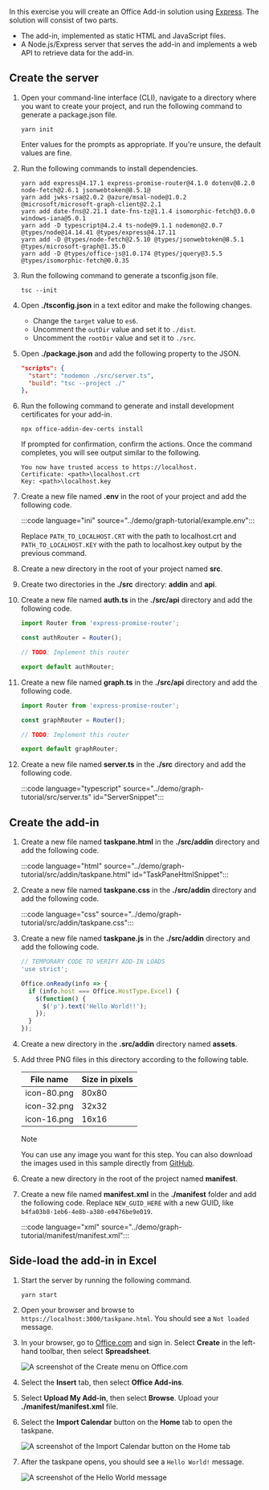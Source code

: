 <!-- markdownlint-disable MD002 MD041 -->

In this exercise you will create an Office Add-in solution using [Express](http://expressjs.com/). The solution will consist of two parts.

- The add-in, implemented as static HTML and JavaScript files.
- A Node.js/Express server that serves the add-in and implements a web API to retrieve data for the add-in.

## Create the server

1. Open your command-line interface (CLI), navigate to a directory where you want to create your project, and run the following command to generate a package.json file.

    ```Shell
    yarn init
    ```

    Enter values for the prompts as appropriate. If you're unsure, the default values are fine.

1. Run the following commands to install dependencies.

    ```Shell
    yarn add express@4.17.1 express-promise-router@4.1.0 dotenv@8.2.0 node-fetch@2.6.1 jsonwebtoken@8.5.1@
    yarn add jwks-rsa@2.0.2 @azure/msal-node@1.0.2 @microsoft/microsoft-graph-client@2.2.1
    yarn add date-fns@2.21.1 date-fns-tz@1.1.4 isomorphic-fetch@3.0.0 windows-iana@5.0.1
    yarn add -D typescript@4.2.4 ts-node@9.1.1 nodemon@2.0.7 @types/node@14.14.41 @types/express@4.17.11
    yarn add -D @types/node-fetch@2.5.10 @types/jsonwebtoken@8.5.1 @types/microsoft-graph@1.35.0
    yarn add -D @types/office-js@1.0.174 @types/jquery@3.5.5 @types/isomorphic-fetch@0.0.35
    ```

1. Run the following command to generate a tsconfig.json file.

    ```Shell
    tsc --init
    ```

1. Open **./tsconfig.json** in a text editor and make the following changes.

    - Change the `target` value to `es6`.
    - Uncomment the `outDir` value and set it to `./dist`.
    - Uncomment the `rootDir` value and set it to `./src`.

1. Open **./package.json** and add the following property to the JSON.

    ```json
    "scripts": {
      "start": "nodemon ./src/server.ts",
      "build": "tsc --project ./"
    },
    ```

1. Run the following command to generate and install development certificates for your add-in.

    ```Shell
    npx office-addin-dev-certs install
    ```

    If prompted for confirmation, confirm the actions. Once the command completes, you will see output similar to the following.

    ```Shell
    You now have trusted access to https://localhost.
    Certificate: <path>\localhost.crt
    Key: <path>\localhost.key
    ```

1. Create a new file named **.env** in the root of your project and add the following code.

    :::code language="ini" source="../demo/graph-tutorial/example.env":::

    Replace `PATH_TO_LOCALHOST.CRT` with the path to localhost.crt and `PATH_TO_LOCALHOST.KEY` with the path to localhost.key output by the previous command.

1. Create a new directory in the root of your project named **src**.

1. Create two directories in the **./src** directory: **addin** and **api**.

1. Create a new file named **auth.ts** in the **./src/api** directory and add the following code.

    ```typescript
    import Router from 'express-promise-router';

    const authRouter = Router();

    // TODO: Implement this router

    export default authRouter;
    ```

1. Create a new file named **graph.ts** in the **./src/api** directory and add the following code.

    ```typescript
    import Router from 'express-promise-router';

    const graphRouter = Router();

    // TODO: Implement this router

    export default graphRouter;
    ```

1. Create a new file named **server.ts** in the **./src** directory and add the following code.

    :::code language="typescript" source="../demo/graph-tutorial/src/server.ts" id="ServerSnippet":::

## Create the add-in

1. Create a new file named **taskpane.html** in the **./src/addin** directory and add the following code.

    :::code language="html" source="../demo/graph-tutorial/src/addin/taskpane.html" id="TaskPaneHtmlSnippet":::

1. Create a new file named **taskpane.css** in the **./src/addin** directory and add the following code.

    :::code language="css" source="../demo/graph-tutorial/src/addin/taskpane.css":::

1. Create a new file named **taskpane.js** in the **./src/addin** directory and add the following code.

    ```javascript
    // TEMPORARY CODE TO VERIFY ADD-IN LOADS
    'use strict';

    Office.onReady(info => {
      if (info.host === Office.HostType.Excel) {
        $(function() {
          $('p').text('Hello World!!');
        });
      }
    });
    ```

1. Create a new directory in the **.src/addin** directory named **assets**.

1. Add three PNG files in this directory according to the following table.

    | File name   | Size in pixels |
    |-------------|----------------|
    | icon-80.png | 80x80          |
    | icon-32.png | 32x32          |
    | icon-16.png | 16x16          |

    > [!NOTE]
    > You can use any image you want for this step. You can also download the images used in this sample directly from [GitHub](https://github.com/microsoftgraph/msgraph-training-office-addin/demo/graph-tutorial/src/addin/assets).

1. Create a new directory in the root of the project named **manifest**.

1. Create a new file named **manifest.xml** in the **./manifest** folder and add the following code. Replace `NEW_GUID_HERE` with a new GUID, like `b4fa03b8-1eb6-4e8b-a380-e0476be9e019`.

    :::code language="xml" source="../demo/graph-tutorial/manifest/manifest.xml":::

## Side-load the add-in in Excel

1. Start the server by running the following command.

    ```Shell
    yarn start
    ```

1. Open your browser and browse to `https://localhost:3000/taskpane.html`. You should see a `Not loaded` message.

1. In your browser, go to [Office.com](https://www.office.com/) and sign in. Select **Create** in the left-hand toolbar, then select **Spreadsheet**.

    ![A screenshot of the Create menu on Office.com](images/office-select-excel.png)

1. Select the **Insert** tab, then select **Office Add-ins**.

1. Select **Upload My Add-in**, then select **Browse**. Upload your **./manifest/manifest.xml** file.

1. Select the **Import Calendar** button on the **Home** tab to open the taskpane.

    ![A screenshot of the Import Calendar button on the Home tab](images/get-started.png)

1. After the taskpane opens, you should see a `Hello World!` message.

    ![A screenshot of the Hello World message](images/hello-world.png)
